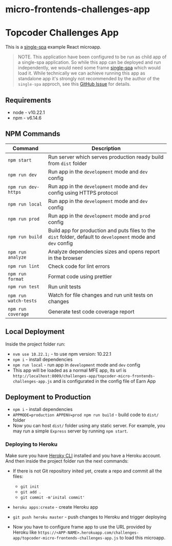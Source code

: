 # micro-frontends-challenges-app

# Topcoder Challenges App

This is a [single-spa](https://single-spa.js.org/) example React microapp.

> NOTE. This application have been configured to be run as child app of a single-spa application. So while this app can be deployed and run independently, we would need some frame [single-spa](https://single-spa.js.org/) which would load it. While technically we can achieve running this app as standalone app it's strongly not recommended by the author of the `single-spa` approch, see this [GitHub Issue](https://github.com/single-spa/single-spa/issues/640) for details.

## Requirements

- node - v10.22.1
- npm - v6.14.6

## NPM Commands

| Command               | Description                                                       |
| --------------------- | ----------------------------------------------------------------- |
| `npm start`           | Run server which serves production ready build from `dist` folder |
| `npm run dev`         | Run app in the `development` mode and `dev` config  |
| `npm run dev-https`   | Run app in the `development` mode and `dev` config using HTTPS protocol |
| `npm run local`       | Run app in the `development` mode and `dev` config   |
| `npm run prod`        | Run app in the `development` mode and `prod` config  |
| `npm run build`       | Build app for production and puts files to the `dist` folder, default to `development` mode and `dev` config |
| `npm run analyze`     | Analyze dependencies sizes and opens report in the browser        |
| `npm run lint`        | Check code for lint errors                                        |
| `npm run format`      | Format code using prettier                                        |
| `npm run test`        | Run unit tests                                                    |
| `npm run watch-tests` | Watch for file changes and run unit tests on changes              |
| `npm run coverage`    | Generate test code coverage report                                |

## Local Deployment

Inside the project folder run:

- `nvm use 10.22.1;` - to use npm version: 10.22.1
- `npm i` - install dependencies
- `npm run local` - run app in `development` mode and `dev` config
- This app will be loaded as a normal MFE app, its url is `http://localhost:8009/challenges-app/topcoder-micro-frontends-challenges-app.js` and is configurated in the config file of Earn App

## Deployment to Production

- `npm i` - install dependencies
- `APPMODE=production APPENV=prod npm run build` - build code to `dist/` folder
- Now you can host `dist/` folder using any static server. For example, you may run a simple `Express` server by running `npm start`.

### Deploying to Heroku

Make sure you have [Heroky CLI](https://devcenter.heroku.com/articles/heroku-cli) installed and you have a Heroku account. And then inside the project folder run the next commands:

- If there is not Git repository inited yet, create a repo and commit all the files:

  - `git init`
  - `git add .`
  - `git commit -m'inital commit'`

- `heroku apps:create` - create Heroku app

- `git push heroku master` - push changes to Heroku and trigger deploying

- Now you have to configure frame app to use the URL provided by Heroku like `https://<APP-NAME>.herokuapp.com/challenges-app/topcoder-micro-frontends-challenges-app.js` to load this microapp.
